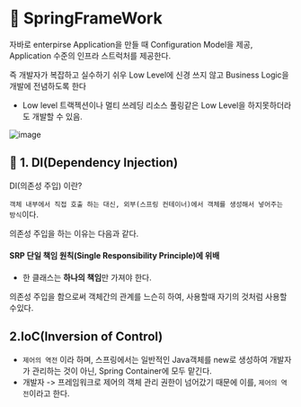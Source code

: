 

# :leaves: SpringFrameWork

자바로 enterpirse Application을 만들 때 Configuration Model을 제공, Application 수준의 인프라 스트럭처를 제공한다.

즉 개발자가 복잡하고 실수하기 쉬우 Low Level에 신경 쓰지 않고 Business Logic을 개발에 전념하도록 한다

- Low level 트랙젝션이나 멀티 쓰레딩 리소스 풀링같은 Low Level을 하지못하더라도 개발할 수 있음.

![image](https://github.com/SeokJuGo/SeokJuGo/assets/116260619/ad61351c-d89e-4c23-9151-5fd09f1ae578)

## :syringe: 1. DI(Dependency Injection)

DI(의존성 주입) 이란? 

`객체 내부에서 직접 호출 하는 대신, 외부(스프링 컨테이너)에서 객체를 생성해서 넣어주는 방식`이다.

의존성 주입을 하는 이유는 다음과 같다.

####  SRP 단일 책임 원칙(Single Responsibility Principle)에 위배

- 한 클래스는 **하나의 책임**만 가져야 한다.

의존성 주입을 함으로써 객체간의 관계를 느슨히 하여, 사용할때 자기의 것처럼 사용할 수있다.



## 2.IoC(Inversion of Control)

- `제어의 역전` 이라 하며, 스프링에서는 일반적인 Java객체를 new로 생성하여 개발자가 관리하는 것이 아닌, Spring Container에 모두 맡긴다.
- 개발자 -> 프레임워크로 제어의 객체 관리 권한이 넘어갔기 때문에 이를, `제어의 역전`이라고 한다.
